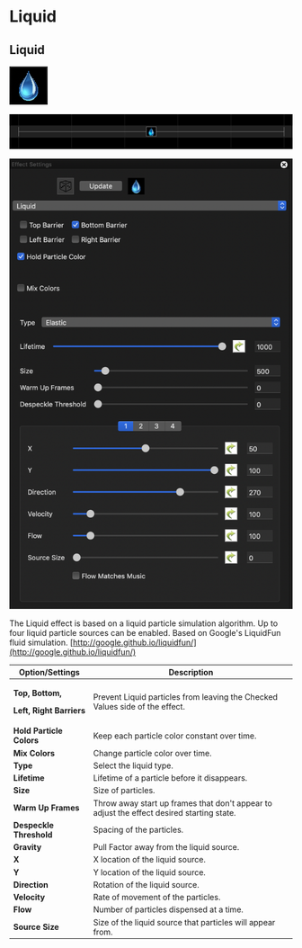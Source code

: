# Liquid

## Liquid

![Icon](<../../.gitbook/assets/image (4) (1).png>)

![Sequencer Grid](<../../.gitbook/assets/image (457).png>)

![](<../../.gitbook/assets/image (557).png>)

The Liquid effect is based on a liquid particle simulation algorithm. Up to four liquid particle sources can be enabled. Based on Google's LiquidFun fluid simulation. [http://google.github.io/liquidfun/](http://google.github.io/liquidfun/)

| Option/Settings                                                                  | Description                                                                               |
| -------------------------------------------------------------------------------- | ----------------------------------------------------------------------------------------- |
| <p><strong>Top, Bottom,</strong></p><p><strong>Left, Right Barriers</strong></p> | Prevent Liquid particles from leaving the Checked Values side of the effect.              |
| **Hold Particle Colors**                                                         | Keep each particle color constant over time.                                              |
| **Mix Colors**                                                                   | Change particle color over time.                                                          |
| **Type**                                                                         | Select the liquid type.                                                                   |
| **Lifetime**                                                                     | Lifetime of a particle before it disappears.                                              |
| **Size**                                                                         | Size of particles.                                                                        |
| **Warm Up Frames**                                                               | Throw away start up frames that don't appear to adjust the effect desired starting state. |
| **Despeckle Threshold**                                                          | Spacing of the particles.                                                                 |
| **Gravity**                                                                      | Pull Factor away from the liquid source.                                                  |
| **X**                                                                            | X location of the liquid source.                                                          |
| **Y**                                                                            | Y location of the liquid source.                                                          |
| **Direction**                                                                    | Rotation of the liquid source.                                                            |
| **Velocity**                                                                     | Rate of movement of the particles.                                                        |
| **Flow**                                                                         | Number of particles dispensed at a time.                                                  |
| **Source Size**                                                                  | Size of the liquid source that particles will appear from.                                |
